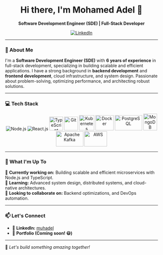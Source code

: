 <h1 align="center">Hi there, I'm Mohamed Adel 👋</h1>

<p align="center">
  <b>Software Development Engineer (SDE) | Full-Stack Developer</b>
</p>

<p align="center">
  <a href="https://www.linkedin.com/in/muhadel/">
    <img src="https://img.shields.io/badge/LinkedIn-Profile-blue?style=flat-square&logo=linkedin" alt="LinkedIn">
  </a>
</p>

---

### 🚀 About Me  
I'm a **Software Development Engineer (SDE)** with **6 years of experience** in full-stack development, specializing in building scalable and efficient applications. I have a strong background in **backend development** and **frontend development**, cloud infrastructure, and system design. Passionate about problem-solving, optimizing performance, and architecting robust solutions.

---

### 💻 Tech Stack  
<p align="center">
  <img src="https://www.vectorlogo.zone/logos/nodejs/nodejs-ar21.svg" alt="Node.js"/>
  <img src="https://www.vectorlogo.zone/logos/reactjs/reactjs-ar21.svg" alt="React.js"/>
  <img src="https://www.vectorlogo.zone/logos/typescriptlang/typescriptlang-icon.svg" alt="TypeScript" width="45" height="45"/> 
  <img src="https://www.vectorlogo.zone/logos/git-scm/git-scm-icon.svg" alt="Git" width="45" height="45"/> 
  <img src="https://www.vectorlogo.zone/logos/kubernetes/kubernetes-icon.svg" alt="Kubernetes" width="50" height="50"/>
  <img src="https://www.vectorlogo.zone/logos/docker/docker-official.svg" alt="Docker" width="60" height="50"/>
  <img src="https://www.vectorlogo.zone/logos/postgresql/postgresql-ar21.svg" alt="PostgreSQL"  width="90" height="50"/>
  <img src="https://www.vectorlogo.zone/logos/mongodb/mongodb-icon.svg" alt="MongoDB" width="45" height="55"/>
  <img src="https://www.vectorlogo.zone/logos/apache_kafka/apache_kafka-ar21.svg" alt="Apache Kafka" width="90" height="50"/>
  <img src="https://www.vectorlogo.zone/logos/amazon_aws/amazon_aws-ar21.svg" alt="AWS" width="75" height="50"/>
</p>

---

### 📌 What I'm Up To  
🔭 **Currently working on:** Building scalable and efficient microservices with Node.js and TypeScript.  
🌱 **Learning:** Advanced system design, distributed systems, and cloud-native architectures.  
👯 **Looking to collaborate on:** Backend optimizations, and DevOps automation.  

---

### 📫 Let's Connect  
- 💼 **LinkedIn:** [muhadel](https://www.linkedin.com/in/muhadel/)  
- 📝 **Portfolio (Coming soon! 😃)**  

---

🚀 *Let's build something amazing together!*

